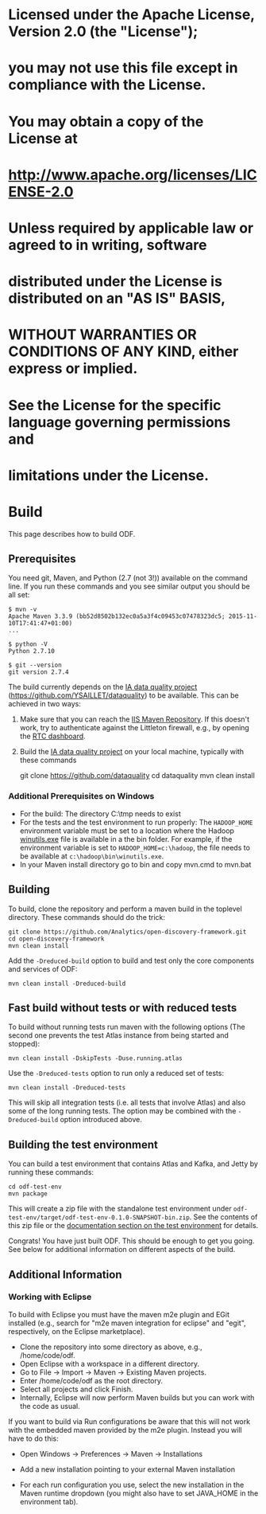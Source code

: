 #
#  Licensed under the Apache License, Version 2.0 (the "License");
#  you may not use this file except in compliance with the License.
#  You may obtain a copy of the License at
#
#    http://www.apache.org/licenses/LICENSE-2.0
#
#  Unless required by applicable law or agreed to in writing, software
#  distributed under the License is distributed on an "AS IS" BASIS,
#  WITHOUT WARRANTIES OR CONDITIONS OF ANY KIND, either express or implied.
#  See the License for the specific language governing permissions and
#  limitations under the License.
#

# Build

This page describes how to build ODF.  

## Prerequisites

You need git, Maven, and Python (2.7 (not 3!)) available on the command line.
If you run these commands and you see similar output you should be all set:

	$ mvn -v
	Apache Maven 3.3.9 (bb52d8502b132ec0a5a3f4c09453c07478323dc5; 2015-11-10T17:41:47+01:00)
	...

	$ python -V
	Python 2.7.10

	$ git --version
	git version 2.7.4

The build currently depends on the [IA data quality project][3] (https://github.com/YSAILLET/dataquality) to be available. This can be achieved in two ways:
1. Make sure that you can reach the [IIS Maven Repository][1]. If this doesn't work, try to authenticate against the Littleton firewall, e.g., by opening the [RTC dashboard][2].
2. Build the [IA data quality project][3] on your local machine, typically with these commands

	git clone https://github.com/dataquality
	cd dataquality
	mvn clean install


### Additional Prerequisites on Windows

- For the build: The directory C:\tmp needs to exist
- For the tests and the test environment to run properly: The `HADOOP_HOME` environment variable must be set to a location where the Hadoop [winutils.exe](http://public-repo-1.hortonworks.com/hdp-win-alpha/winutils.exe) file is available in a the bin folder. For example, if the environment variable is set to `HADOOP_HOME=c:\hadoop`, the file needs to be available at `c:\hadoop\bin\winutils.exe`.
- In your Maven install directory go to bin and copy mvn.cmd to mvn.bat

## Building

To build, clone the repository and perform a maven build in the toplevel directory. These commands should do the trick:

	git clone https://github.com/Analytics/open-discovery-framework.git
	cd open-discovery-framework
	mvn clean install

Add the `-Dreduced-build` option to build and test only the core components and services of ODF:

	mvn clean install -Dreduced-build

## Fast build without tests or with reduced tests

To build without running tests run maven with the following options (The second one prevents the test Atlas instance from being started and stopped):

	mvn clean install -DskipTests -Duse.running.atlas

Use the `-Dreduced-tests` option to run only a reduced set of tests:

	mvn clean install -Dreduced-tests

This will skip all integration tests (i.e. all tests that involve Atlas) and also some of the long running tests. The option may be combined with the `-Dreduced-build` option introduced above.

## Building the test environment

You can build a test environment that contains Atlas and
Kafka, and Jetty by running these commands:

	cd odf-test-env
	mvn package

This will create a zip file with the standalone test environment under
``odf-test-env/target/odf-test-env-0.1.0-SNAPSHOT-bin.zip``.
See the contents of this zip file or the [documentation section on the test environment](test-env.html)
for details.

Congrats! You have just built ODF.
This should be enough to get you going. See below for additional information
on different aspects of the build.

## Additional Information

### Working with Eclipse

To build with Eclipse you must have the maven m2e plugin and EGit installed (e.g., search for "m2e maven integration for eclipse" and "egit", respectively, on the Eclipse marketplace).

- Clone the repository into some directory as above, e.g., /home/code/odf.
- Open Eclipse with a workspace in a different directory.
- Go to File -> Import -> Maven -> Existing Maven projects.
- Enter /home/code/odf as the root directory.
- Select all projects and click Finish.
- Internally, Eclipse will now perform Maven builds but you can work with the code as usual.

If you want to build via Run configurations be aware that this will not work with the embedded
maven provided by the m2e plugin. Instead you will have to do this:

- Open Windows -> Preferences -> Maven -> Installations
- Add a new installation pointing to your external Maven installation
- For each run configuration you use, select the new installation in the Maven runtime dropdown
(you might also have to set JAVA_HOME in the environment tab).

  [1]: http://iis-repo.swg.usma.ibm.com:8080/archiva/repository/all/
  [2]: https://ips-rtc.swg.usma.ibm.com/jazz/web/projects
  [3]: https://github.ibm.com/YSAILLET/dataquality
